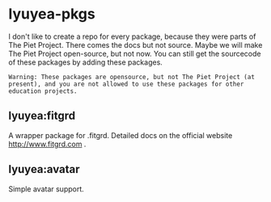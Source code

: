 lyuyea-pkgs
===========
I don't like to create a repo for every package, because they were parts of The Piet Project. There comes the docs but not source. Maybe we will make The Piet Project open-source, but not now. You can still get the sourcecode of these packages by adding these packages.

    Warning: These packages are opensource, but not The Piet Project (at present), and you are not allowed to use these packages for other education projects.

lyuyea:fitgrd
-------------
A wrapper package for .fitgrd. Detailed docs on the official website http://www.fitgrd.com .

lyuyea:avatar
-------------
Simple avatar support. 